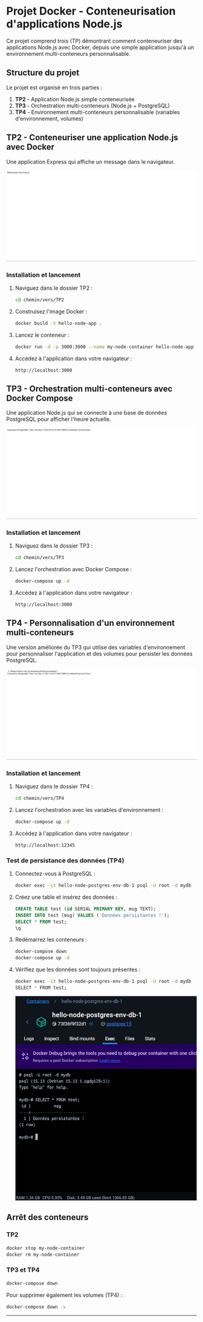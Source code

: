 # Projet Docker - Conteneurisation d'applications Node.js

Ce projet comprend trois (TP) démontrant comment conteneuriser des applications Node.js avec Docker, depuis une simple application jusqu'à un environnement multi-conteneurs personnalisable.

## Structure du projet

Le projet est organisé en trois parties :

1. **TP2** - Application Node.js simple conteneurisée
2. **TP3** - Orchestration multi-conteneurs (Node.js + PostgreSQL)
3. **TP4** - Environnement multi-conteneurs personnalisable (variables d'environnement, volumes)

## TP2 - Conteneuriser une application Node.js avec Docker

Une application Express qui affiche un message dans le navigateur.

![Capture d'écran de l'application TP2 en fonctionnement](screenshoots/Tp1.jpg)

### Installation et lancement

1. Naviguez dans le dossier TP2 :

   ```bash
   cd chemin/vers/TP2
   ```

2. Construisez l'image Docker :

   ```bash
   docker build -t hello-node-app .
   ```

3. Lancez le conteneur :

   ```bash
   docker run -d -p 3000:3000 --name my-node-container hello-node-app
   ```

4. Accédez à l'application dans votre navigateur :
   ```
   http://localhost:3000
   ```

## TP3 - Orchestration multi-conteneurs avec Docker Compose

Une application Node.js qui se connecte à une base de données PostgreSQL pour afficher l'heure actuelle.

![Capture d'écran de l'application TP3 en fonctionnement](screenshoots/Tp2.jpg)

### Installation et lancement

1. Naviguez dans le dossier TP3 :

   ```bash
   cd chemin/vers/TP3
   ```

2. Lancez l'orchestration avec Docker Compose :

   ```bash
   docker-compose up -d
   ```

3. Accédez à l'application dans votre navigateur :
   ```
   http://localhost:3000
   ```

## TP4 - Personnalisation d'un environnement multi-conteneurs

Une version améliorée du TP3 qui utilise des variables d'environnement pour personnaliser l'application et des volumes pour persister les données PostgreSQL.

![Capture d'écran de l'application TP4 en fonctionnement](screenshoots/Tp3.jpg)

### Installation et lancement

1. Naviguez dans le dossier TP4 :

   ```bash
   cd chemin/vers/TP4
   ```

2. Lancez l'orchestration avec les variables d'environnement :

   ```bash
   docker-compose up -d
   ```

3. Accédez à l'application dans votre navigateur :
   ```
   http://localhost:12345
   ```

### Test de persistance des données (TP4)

1. Connectez-vous à PostgreSQL :

   ```bash
   docker exec -it hello-node-postgres-env-db-1 psql -U root -d mydb
   ```

2. Créez une table et insérez des données :

   ```sql
   CREATE TABLE test (id SERIAL PRIMARY KEY, msg TEXT);
   INSERT INTO test (msg) VALUES ('Données persistantes !');
   SELECT * FROM test;
   \q
   ```

3. Redémarrez les conteneurs :

   ```bash
   docker-compose down
   docker-compose up -d
   ```

4. Vérifiez que les données sont toujours présentes :

   ```bash
   docker exec -it hello-node-postgres-env-db-1 psql -U root -d mydb
   SELECT * FROM test;
   ```

   ![Capture d'écran du test](screenshoots/Test.jpg)

## Arrêt des conteneurs

### TP2

```bash
docker stop my-node-container
docker rm my-node-container
```

### TP3 et TP4

```bash
docker-compose down
```

Pour supprimer également les volumes (TP4) :

```bash
docker-compose down -v
```

---
